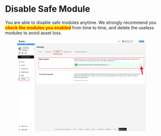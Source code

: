 # Disable Safe Module

You are able to disable safe modules anytime. We strongly recommend you <mark style="color:red;">**check the modules you enabled**</mark> from time to time, and delete the useless modules to avoid asset loss.

<figure><img src="../../.gitbook/assets/image (3) (1) (3).png" alt=""><figcaption></figcaption></figure>

